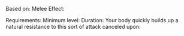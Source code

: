 Based on: Melee
Effect:


Requirements: 
Minimum level:
Duration:
Your body quickly builds up a natural resistance to this sort of attack
canceled upon: 

